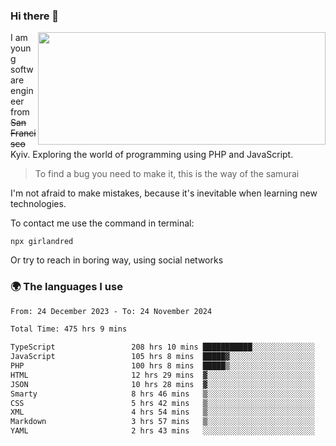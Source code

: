 ### Hi there 👋  

<img align='right' src="https://github-readme-stats.vercel.app/api?username=girlandred&count_private=true&show_icons=true&include_all_commits=true&hide_rank=true&hide_title=true&theme=buefy&card_width=300" width=460 height=180>


I am young software engineer from ~~San Francisco~~ Kyiv. Exploring the world of programming using PHP and JavaScript.


> To find a bug you need to make it, this is the way of the samurai



I'm not afraid to make mistakes, because it's inevitable when learning new technologies.

To contact me use the command in terminal:

```
npx girlandred
```

Or try to reach in boring way, using social networks


### 🌍 The languages I use

<!--START_SECTION:waka-->

```txt
From: 24 December 2023 - To: 24 November 2024

Total Time: 475 hrs 9 mins

TypeScript                 208 hrs 10 mins ███████████░░░░░░░░░░░░░░   43.80 %
JavaScript                 105 hrs 8 mins  █████▓░░░░░░░░░░░░░░░░░░░   22.12 %
PHP                        100 hrs 8 mins  █████▒░░░░░░░░░░░░░░░░░░░   21.07 %
HTML                       12 hrs 29 mins  ▓░░░░░░░░░░░░░░░░░░░░░░░░   02.63 %
JSON                       10 hrs 28 mins  ▓░░░░░░░░░░░░░░░░░░░░░░░░   02.20 %
Smarty                     8 hrs 46 mins   ▒░░░░░░░░░░░░░░░░░░░░░░░░   01.85 %
CSS                        5 hrs 42 mins   ▒░░░░░░░░░░░░░░░░░░░░░░░░   01.20 %
XML                        4 hrs 54 mins   ▒░░░░░░░░░░░░░░░░░░░░░░░░   01.03 %
Markdown                   3 hrs 57 mins   ▒░░░░░░░░░░░░░░░░░░░░░░░░   00.83 %
YAML                       2 hrs 43 mins   ░░░░░░░░░░░░░░░░░░░░░░░░░   00.57 %
```

<!--END_SECTION:waka-->
